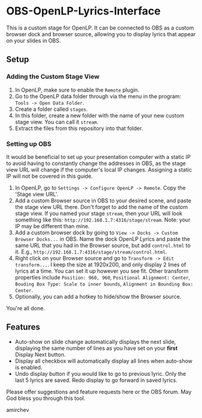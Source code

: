 # OBS-OpenLP-Lyrics-Interface
This is a custom stage for OpenLP. It can be connected to OBS as a custom browser dock and browser source, allowing you to display lyrics that appear on your slides in OBS.

## Setup
### Adding the Custom Stage View
1. In OpenLP, make sure to enable the `Remote` plugin.
2. Go to the OpenLP data folder through via the menu in the program: `Tools -> Open Data Folder`. 
3. Create a folder called `stages`.
4. In this folder, create a new folder with the name of your new custom stage view. You can call it `stream`.
5. Extract the files from this repository into that folder.

### Setting up OBS
It would be beneficial to set up your presentation computer with a static IP to avoid having to constantly change the addresses in OBS, as the stage view URL will change if the computer's local IP changes. Assigning a static IP will not be covered in this guide.

1. In OpenLP, go to `Settings -> Configure OpenLP -> Remote`. Copy the 'Stage view URL'.
2. Add a custom Browser source in OBS to your desired scene, and paste the stage view URL there. Don't forget to add the name of the custom stage view. If you named your stage `stream`, then your URL will look something like this: `http://192.168.1.7:4316/stage/stream`. Note: your IP may be different than mine.
3. Add a custom browser dock by going to `View -> Docks -> Custom Browser Docks...` in OBS. Name the dock OpenLP Lyrics and paste the same URL that you had in the Browser source, but add `control.html` to it. E.g., `http://192.168.1.7:4316/stage/stream/control.html`.
4. Right click on your Browser source and go to `Transform -> Edit transform...`. I keep the size at 1920x200, and only display 2 lines of lyrics at a time. You can set it up however you see fit. Other transform properties include `Position: 960, 960`, `Positional Alignment: Center`, `Bouding Box Type: Scale to inner bounds`, `Alignment in Bounding Box: Center`.
5. Optionally, you can add a hotkey to hide/show the Browser source.

You're all done.

## Features
- Auto-show on slide change automatically displays the next slide, displaying the same number of lines as you have set on your **first** Display Next button. 
- Display all checkbox will automatically display all lines when auto-show is enabled.
- Undo display button if you would like to go to previous lyric. Only the last 5 lyrics are saved. Redo display to go forward in saved lyrics.

Please offer suggestions and feature requests here or the OBS forum. May God bless you through this tool.

amirchev

